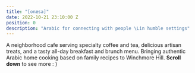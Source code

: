 ```yaml
---
title: "[onæsa]"
date: 2022-10-21 23:10:00 Z
position: 0
description: "Arabic for connecting with people \Lin humble settings"
---
```


A neighborhood cafe serving specialty coffee and tea, delicious artisan treats, and a tasty all-day breakfast and brunch menu.
Bringing authentic Arabic home cooking based on family recipes to Winchmore Hill.
**Scroll down** to see more : )